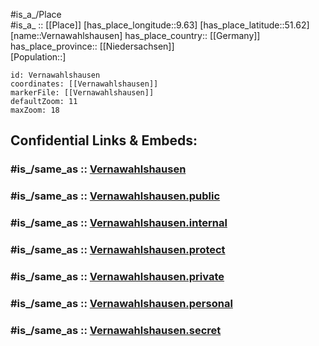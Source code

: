 ﻿---
confidential: public
isDeleted: false
location:
- 51.62
- 9.63
mapmarker: city
mapzoom:
- 7
- 12
SpocWebEntityId: 35251
tags:
- geo/City
type: City
---

#is_a_/Place  
#is_a_ :: [[Place]] 
[has_place_longitude::9.63] 
[has_place_latitude::51.62] 
[name::Vernawahlshausen] 
has_place_country:: [[Germany]]  
has_place_province:: [[Niedersachsen]]  
[Population::] 



```leaflet
id: Vernawahlshausen
coordinates: [[Vernawahlshausen]] 
markerFile: [[Vernawahlshausen]] 
defaultZoom: 11 
maxZoom: 18
```


## Confidential Links & Embeds: 

### #is_/same_as :: [Vernawahlshausen](/_Standards/Earth/Continent/Europe/Europe~Central/Germany/Germany~West/Hessen/counties~Hessen/Kassel-Kreis/cities~Kassel/Wahlsburg/bboroughs~Wahlsburg/Vernawahlshausen.md) 

### #is_/same_as :: [Vernawahlshausen.public](/_public/Earth/Continent/Europe/Europe~Central/Germany/Germany~West/Hessen/counties~Hessen/Kassel-Kreis/cities~Kassel/Wahlsburg/bboroughs~Wahlsburg/Vernawahlshausen.public.md) 

### #is_/same_as :: [Vernawahlshausen.internal](/_internal/Earth/Continent/Europe/Europe~Central/Germany/Germany~West/Hessen/counties~Hessen/Kassel-Kreis/cities~Kassel/Wahlsburg/bboroughs~Wahlsburg/Vernawahlshausen.internal.md) 

### #is_/same_as :: [Vernawahlshausen.protect](/_protect/Earth/Continent/Europe/Europe~Central/Germany/Germany~West/Hessen/counties~Hessen/Kassel-Kreis/cities~Kassel/Wahlsburg/bboroughs~Wahlsburg/Vernawahlshausen.protect.md) 

### #is_/same_as :: [Vernawahlshausen.private](/_private/Earth/Continent/Europe/Europe~Central/Germany/Germany~West/Hessen/counties~Hessen/Kassel-Kreis/cities~Kassel/Wahlsburg/bboroughs~Wahlsburg/Vernawahlshausen.private.md) 

### #is_/same_as :: [Vernawahlshausen.personal](/_personal/Earth/Continent/Europe/Europe~Central/Germany/Germany~West/Hessen/counties~Hessen/Kassel-Kreis/cities~Kassel/Wahlsburg/bboroughs~Wahlsburg/Vernawahlshausen.personal.md) 

### #is_/same_as :: [Vernawahlshausen.secret](/_secret/Earth/Continent/Europe/Europe~Central/Germany/Germany~West/Hessen/counties~Hessen/Kassel-Kreis/cities~Kassel/Wahlsburg/bboroughs~Wahlsburg/Vernawahlshausen.secret.md)

